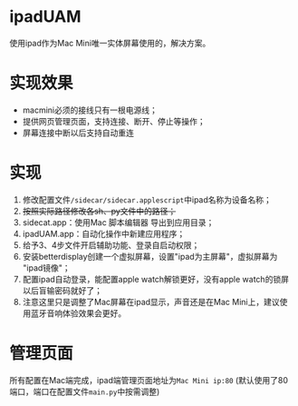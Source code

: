 # ipadUAM
使用ipad作为Mac Mini唯一实体屏幕使用的，解决方案。

# 实现效果
- macmini必须的接线只有一根电源线；
- 提供网页管理页面，支持连接、断开、停止等操作；
- 屏幕连接中断以后支持自动重连

# 实现
1. 修改配置文件`/sidecar/sidecar.applescript`中ipad名称为设备名称；
2. ~~按照实际路径修改各sh、py文件中的路径；~~
3. sidecat.app：使用Mac 脚本编辑器 导出到应用目录；
4. ipadUAM.app：自动化操作中新建应用程序；
5. 给予3、4步文件开启辅助功能、登录自启动权限；
6. 安装betterdisplay创建一个虚拟屏幕，设置"ipad为主屏幕"，虚拟屏幕为 "ipad镜像"；
7. 配置ipad自动登录，能配置apple watch解锁更好，没有apple watch的锁屏以后盲输密码就好了；
8. 注意这里只是调整了Mac屏幕在ipad显示，声音还是在Mac Mini上，建议使用蓝牙音响体验效果会更好。
# 管理页面
所有配置在Mac端完成，ipad端管理页面地址为`Mac Mini ip:80` (默认使用了80端口，端口在配置文件`main.py`中按需调整)


